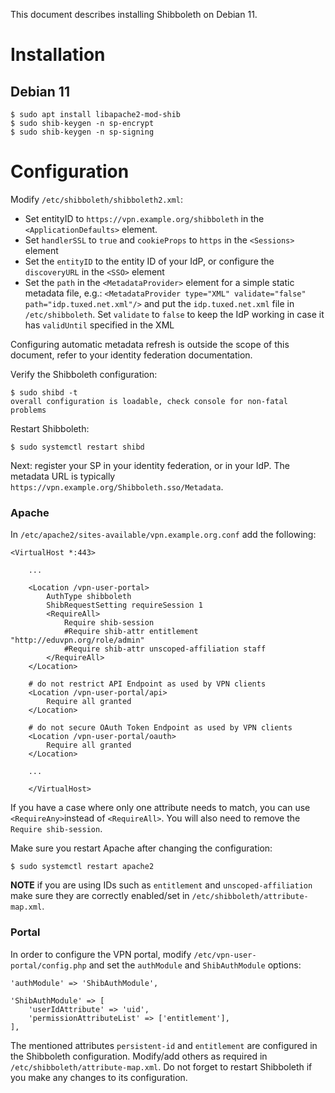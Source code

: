 This document describes installing Shibboleth on Debian 11.

# Installation

## Debian 11

```
$ sudo apt install libapache2-mod-shib
$ sudo shib-keygen -n sp-encrypt
$ sudo shib-keygen -n sp-signing
```

# Configuration

Modify `/etc/shibboleth/shibboleth2.xml`:

* Set entityID to `https://vpn.example.org/shibboleth` in the
  `<ApplicationDefaults>` element.
* Set `handlerSSL` to `true` and `cookieProps` to `https` in the `<Sessions>`
  element
* Set the `entityID` to the entity ID of your IdP, or configure the
  `discoveryURL` in the `<SSO>` element
* Set the `path` in the `<MetadataProvider>` element for a simple static 
  metadata file, e.g.: 
  `<MetadataProvider type="XML" validate="false" path="idp.tuxed.net.xml"/>` and 
  put the `idp.tuxed.net.xml` file in `/etc/shibboleth`. Set `validate` to 
  `false` to keep the IdP working in case it has `validUntil` specified in the
  XML

Configuring automatic metadata refresh is outside the scope of this document,
refer to your identity federation documentation.

Verify the Shibboleth configuration:

```
$ sudo shibd -t
overall configuration is loadable, check console for non-fatal problems
```

Restart Shibboleth:

```
$ sudo systemctl restart shibd
```

Next: register your SP in your identity federation, or in your IdP. The
metadata URL is typically `https://vpn.example.org/Shibboleth.sso/Metadata`.

### Apache

In `/etc/apache2/sites-available/vpn.example.org.conf` add the following:

```
<VirtualHost *:443>

    ...

    <Location /vpn-user-portal>
        AuthType shibboleth
        ShibRequestSetting requireSession 1
        <RequireAll>
            Require shib-session
            #Require shib-attr entitlement "http://eduvpn.org/role/admin"
            #Require shib-attr unscoped-affiliation staff
        </RequireAll>
    </Location>

    # do not restrict API Endpoint as used by VPN clients
    <Location /vpn-user-portal/api>
        Require all granted
    </Location>

    # do not secure OAuth Token Endpoint as used by VPN clients
    <Location /vpn-user-portal/oauth>
        Require all granted
    </Location> 

    ...

    </VirtualHost>
```

If you have a case where only one attribute needs to match, you can use 
`<RequireAny>`instead of `<RequireAll>`. You will also need to remove the 
`Require shib-session`. 

Make sure you restart Apache after changing the configuration:

```
$ sudo systemctl restart apache2
```

**NOTE** if you are using IDs such as `entitlement` and `unscoped-affiliation` 
make sure they are correctly enabled/set in 
`/etc/shibboleth/attribute-map.xml`.

### Portal

In order to configure the VPN portal, modify `/etc/vpn-user-portal/config.php`
and set the `authModule` and `ShibAuthModule` options:

```
'authModule' => 'ShibAuthModule',

'ShibAuthModule' => [
    'userIdAttribute' => 'uid',
    'permissionAttributeList' => ['entitlement'],
],
```

The mentioned attributes `persistent-id` and `entitlement` are configured in
the Shibboleth configuration. Modify/add others as required in
`/etc/shibboleth/attribute-map.xml`. Do not forget to restart Shibboleth if
you make any changes to its configuration.
